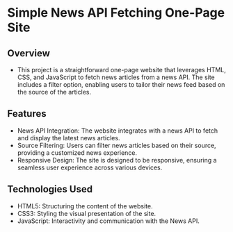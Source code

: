 # Simple News API Fetching One-Page Site

## Overview
- This project is a straightforward one-page website that leverages HTML, CSS, and JavaScript to fetch news articles from a news API. The site includes a filter option, enabling users to tailor their news feed based on the source of the articles.

## Features
- News API Integration: The website integrates with a news API to fetch and display the latest news articles.
- Source Filtering: Users can filter news articles based on their source, providing a customized news experience.
- Responsive Design: The site is designed to be responsive, ensuring a seamless user experience across various devices.

## Technologies Used
- HTML5: Structuring the content of the website.
- CSS3: Styling the visual presentation of the site.
- JavaScript: Interactivity and communication with the News API.
